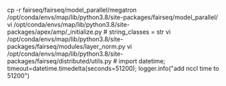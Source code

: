 cp -r fairseq/fairseq/model_parallel/megatron /opt/conda/envs/map/lib/python3.8/site-packages/fairseq/model_parallel/
vi /opt/conda/envs/map/lib/python3.8/site-packages/apex/amp/_initialize.py # string_classes = str
vi /opt/conda/envs/map/lib/python3.8/site-packages/fairseq/modules/layer_norm.py
vi /opt/conda/envs/map/lib/python3.8/site-packages/fairseq/distributed/utils.py # import datetime; timeout=datetime.timedelta(seconds=51200); logger.info("add nccl time to 51200")
